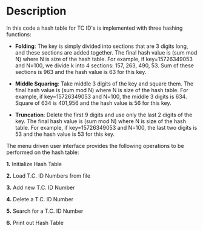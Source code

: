 # Description

In this code a hash table for TC ID's is implemented with three hashing functions:

* **Folding**: The key is simply divided into sections that are 3 digits long, 
and these sections are added together. The final hash value is (sum mod 
N) where N is size of the hash table. For example, if key=15726349053
and N=100, we divide k into 4 sections: 157, 263, 490, 53. Sum of these 
sections is 963 and the hash value is 63 for this key.

* **Middle Squaring**: Take middle 3 digits of the key and square them. The 
final hash value is (sum mod N) where N is size of the hash table. For 
example, if key=15726349053 and N=100, the middle 3 digits is 634.
Square of 634 is 401,956 and the hash value is 56 for this key.

* **Truncation**: Delete the first 9 digits and use only the last 2 digits of the 
key. The final hash value is (sum mod N) where N is size of the hash 
table. For example, if key=15726349053 and N=100, the last two digits 
is 53 and the hash value is 53 for this key.

The menu driven user interface provides the following operations to be performed on the hash table:

**1.** Initialize Hash Table

**2.** Load T.C. ID Numbers from file

**3.** Add new T.C. ID Number

**4.** Delete a T.C. ID Number

**5.** Search for a T.C. ID Number

**6.** Print out Hash Table
